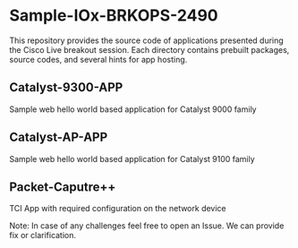 # Sample-IOx-BRKOPS-2490
This repository provides the source code of applications presented during the Cisco Live breakout session. Each directory contains prebuilt packages, source codes, and several hints for app hosting.

## Catalyst-9300-APP
Sample web hello world based application for Catalyst 9000 family

## Catalyst-AP-APP
Sample web hello world based application for Catalyst 9100 family

## Packet-Caputre++
TCI App with required configuration on the network device


Note: In case of any challenges feel free to open an Issue. We can provide fix or clarification.
